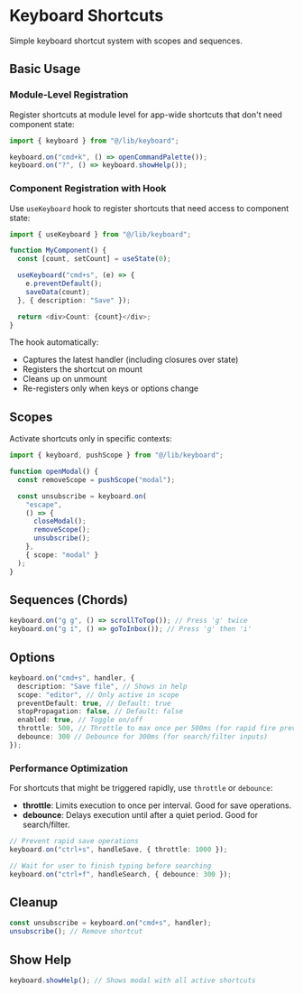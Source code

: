 # Keyboard Shortcuts

Simple keyboard shortcut system with scopes and sequences.

## Basic Usage

### Module-Level Registration

Register shortcuts at module level for app-wide shortcuts that don't need component state:

```ts
import { keyboard } from "@/lib/keyboard";

keyboard.on("cmd+k", () => openCommandPalette());
keyboard.on("?", () => keyboard.showHelp());
```

### Component Registration with Hook

Use `useKeyboard` hook to register shortcuts that need access to component state:

```ts
import { useKeyboard } from "@/lib/keyboard";

function MyComponent() {
  const [count, setCount] = useState(0);

  useKeyboard("cmd+s", (e) => {
    e.preventDefault();
    saveData(count);
  }, { description: "Save" });

  return <div>Count: {count}</div>;
}
```

The hook automatically:

- Captures the latest handler (including closures over state)
- Registers the shortcut on mount
- Cleans up on unmount
- Re-registers only when keys or options change

## Scopes

Activate shortcuts only in specific contexts:

```ts
import { keyboard, pushScope } from "@/lib/keyboard";

function openModal() {
  const removeScope = pushScope("modal");

  const unsubscribe = keyboard.on(
    "escape",
    () => {
      closeModal();
      removeScope();
      unsubscribe();
    },
    { scope: "modal" }
  );
}
```

## Sequences (Chords)

```ts
keyboard.on("g g", () => scrollToTop()); // Press 'g' twice
keyboard.on("g i", () => goToInbox()); // Press 'g' then 'i'
```

## Options

```ts
keyboard.on("cmd+s", handler, {
  description: "Save file", // Shows in help
  scope: "editor", // Only active in scope
  preventDefault: true, // Default: true
  stopPropagation: false, // Default: false
  enabled: true, // Toggle on/off
  throttle: 500, // Throttle to max once per 500ms (for rapid fire prevention)
  debounce: 300 // Debounce for 300ms (for search/filter inputs)
});
```

### Performance Optimization

For shortcuts that might be triggered rapidly, use `throttle` or `debounce`:

- **throttle**: Limits execution to once per interval. Good for save operations.
- **debounce**: Delays execution until after a quiet period. Good for search/filter.

```ts
// Prevent rapid save operations
keyboard.on("ctrl+s", handleSave, { throttle: 1000 });

// Wait for user to finish typing before searching
keyboard.on("ctrl+f", handleSearch, { debounce: 300 });
```

## Cleanup

```ts
const unsubscribe = keyboard.on("cmd+s", handler);
unsubscribe(); // Remove shortcut
```

## Show Help

```ts
keyboard.showHelp(); // Shows modal with all active shortcuts
```
